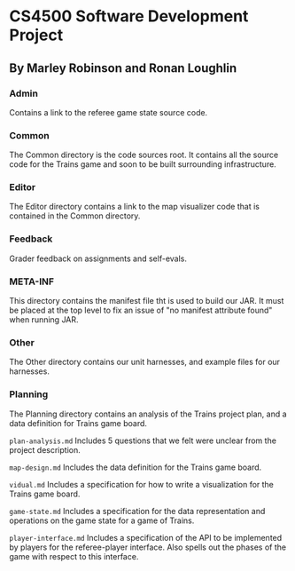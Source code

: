 # CS4500 Software Development Project
## By Marley Robinson and Ronan Loughlin

### Admin
Contains a link to the referee game state source code.

### Common
The Common directory is the code sources root. It contains all the source code for the Trains
game and soon to be built surrounding infrastructure.

### Editor
The Editor directory contains a link to the map visualizer code that is contained in the Common directory.

### Feedback
Grader feedback on assignments and self-evals.

### META-INF
This directory contains the manifest file tht is used to build our JAR. It must be placed at the top level to fix an issue of "no manifest attribute found" when running JAR.

### Other
The Other directory contains our unit harnesses, and example files for our harnesses.

### Planning
The Planning directory contains an analysis of the Trains project plan, and a data definition for 
Trains game board. 

```plan-analysis.md``` Includes 5 questions that we felt were unclear from the project description.

```map-design.md``` Includes the data definition for the Trains game board.

```vidual.md``` Includes a specification for how to write a visualization for the Trains game board.

```game-state.md``` Includes a specification for the data representation and operations on the game state for a game of Trains.

```player-interface.md``` Includes a specification of the API to be implemented by players for the referee-player interface. Also spells out the phases of the game with respect to this interface.

